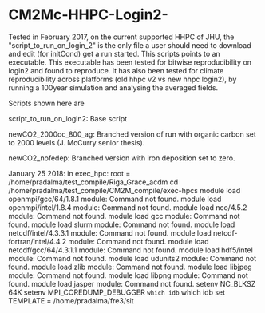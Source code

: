 # CM2Mc-HHPC-Login2-

Tested in February 2017, on the current supported HHPC of JHU, the "script_to_run_on_login_2" is the only file a user should need to download and edit (for initCond) get a run started. This scripts points to an executable. This executable has been tested for bitwise reproducibility on login2 and found to reproduce. It has also been tested for climate reproducibility across platforms (old hhpc v2 vs new hhpc login2), by running a 100year simulation and analysing the averaged fields.

Scripts shown here are

script_to_run_on_login2: Base script

newCO2_2000oc_800_ag: Branched version of run with organic carbon set to 2000 levels (J. McCurry senior thesis).

newCO2_nofedep: Branched version with iron deposition set to zero.

January 25 2018: in exec_hpc:
root = /home/pradalma/test_compile/Riga_Grace_acdm
cd /home/pradalma/test_compile/CM2M_compile/exec-hpcs
module load openmpi/gcc/64/1.8.1
module: Command not found.
module load openmpi/intel/1.8.4
module: Command not found.
module load nco/4.5.2
module: Command not found.
module load gcc
module: Command not found.
module load slurm
module: Command not found.
module load netcdf/intel/4.3.3.1
module: Command not found.
module load netcdf-fortran/intel/4.4.2
module: Command not found.
module load netcdf/gcc/64/4.3.1.1
module: Command not found.
module load hdf5/intel
module: Command not found.
module load udunits2
module: Command not found.
module load zlib
module: Command not found.
module load libjpeg
module: Command not found.
module load libpng
module: Command not found.
module load jasper
module: Command not found.
setenv NC_BLKSZ 64K
setenv MPI_COREDUMP_DEBUGGER `which idb`
which idb
set TEMPLATE = /home/pradalma/fre3/sit
